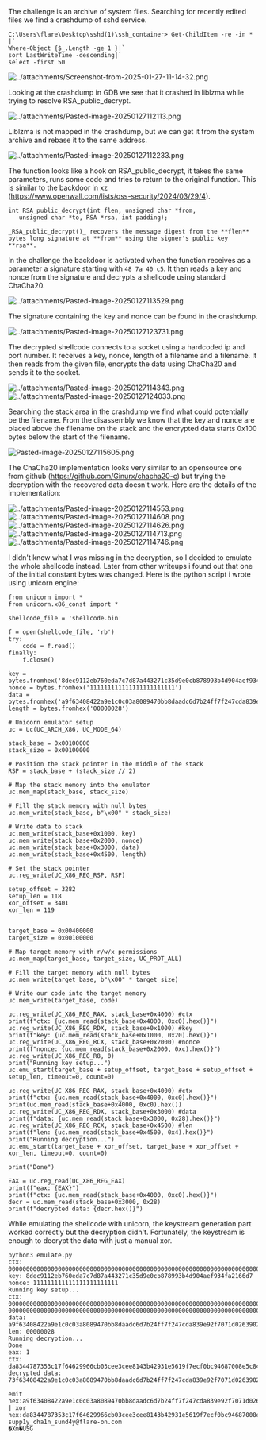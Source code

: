 The challenge is an archive of system files. Searching for recently edited files we find a crashdump of sshd service.
```
C:\Users\flare\Desktop\sshd(1)\ssh_container> Get-ChildItem -re -in * |`
Where-Object {$_.Length -ge 1 }|`
sort LastWriteTime -descending|`
select -first 50
```

![../attachments/Screenshot-from-2025-01-27-11-14-32.png](/attachments/Screenshot-from-2025-01-27-11-14-32.png)

Looking at the crashdump in GDB we see that it crashed in liblzma while trying to resolve RSA_public_decrypt.

![../attachments/Pasted-image-20250127112113.png](/attachments/Pasted-image-20250127112113.png)

Liblzma is not mapped in the crashdump, but we can get it from the system archive and rebase it to the same address.

![../attachments/Pasted-image-20250127112233.png](/attachments/Pasted-image-20250127112233.png)

The function looks like a hook on RSA_public_decrypt, it takes the same parameters, runs some code and tries to return to the original function. This is similar to the backdoor in xz  
(https://www.openwall.com/lists/oss-security/2024/03/29/4).

```
int RSA_public_decrypt(int flen, unsigned char *from,
   unsigned char *to, RSA *rsa, int padding);
   
_RSA_public_decrypt()_ recovers the message digest from the **flen** bytes long signature at **from** using the signer's public key **rsa**.
```
In the challenge the backdoor is activated when the function receives as a parameter a signature starting with `48 7a 40 c5`. It then reads a key and nonce from the signature and decrypts a shellcode using standard ChaCha20.

![../attachments/Pasted-image-20250127113529.png](/attachments/Pasted-image-20250127113529.png)

The signature containing the key and nonce can be found in the crashdump.

![../attachments/Pasted-image-20250127123731.png](/attachments/Pasted-image-20250127123731.png)

The decrypted shellcode connects to a socket using a hardcoded ip and port number. It receives a key, nonce, length of a filename and a filename. It then reads from the given file, encrypts the data using ChaCha20 and sends it to the socket.

![../attachments/Pasted-image-20250127114343.png](/attachments/Pasted-image-20250127114343.png)
![../attachments/Pasted-image-20250127124033.png](/attachments/Pasted-image-20250127124033.png)

Searching the stack area in the crashdump we find what could potentially be the filename. From the disassembly we know that the key and nonce are placed above the filename on  the stack and the encrypted data starts 0x100 bytes below the start of the filename.

![Pasted-image-20250127115605.png](/attachments/Pasted-image-20250127115605.png)

The ChaCha20 implementation looks very similar to an opensource one from github (https://github.com/Ginurx/chacha20-c) but trying the decryption with the recovered data doesn't work. Here are the details of the implementation:

![../attachments/Pasted-image-20250127114553.png](/attachments/Pasted-image-20250127114553.png)
![../attachments/Pasted-image-20250127114608.png](/attachments/Pasted-image-20250127114608.png)
![../attachments/Pasted-image-20250127114626.png](/attachments/Pasted-image-20250127114626.png)
![../attachments/Pasted-image-20250127114713.png](/attachments/Pasted-image-20250127114713.png)
![../attachments/Pasted-image-20250127114746.png](/attachments/Pasted-image-20250127114746.png)

I didn't know what I was missing in the decryption, so I decided to emulate the whole shellcode instead. Later from other writeups i found out that one of the initial constant bytes was changed. Here is the python script i wrote using unicorn engine:

```
from unicorn import *
from unicorn.x86_const import *

shellcode_file = 'shellcode.bin'

f = open(shellcode_file, 'rb')
try:
    code = f.read()
finally:
    f.close()
    
key = bytes.fromhex('8dec9112eb760eda7c7d87a443271c35d9e0cb878993b4d904aef934fa2166d7')
nonce = bytes.fromhex('111111111111111111111111')
data = bytes.fromhex('a9f63408422a9e1c0c03a8089470bb8daadc6d7b24ff7f247cda839e92f7071d0263902ec1580000')
length = bytes.fromhex('00000028')    

# Unicorn emulator setup
uc = Uc(UC_ARCH_X86, UC_MODE_64)

stack_base = 0x00100000
stack_size = 0x00100000

# Position the stack pointer in the middle of the stack
RSP = stack_base + (stack_size // 2)

# Map the stack memory into the emulator
uc.mem_map(stack_base, stack_size)

# Fill the stack memory with null bytes
uc.mem_write(stack_base, b"\x00" * stack_size)

# Write data to stack
uc.mem_write(stack_base+0x1000, key)
uc.mem_write(stack_base+0x2000, nonce)
uc.mem_write(stack_base+0x3000, data)
uc.mem_write(stack_base+0x4500, length)

# Set the stack pointer
uc.reg_write(UC_X86_REG_RSP, RSP)

setup_offset = 3282
setup_len = 118
xor_offset = 3401
xor_len = 119


target_base = 0x00400000
target_size = 0x00100000

# Map target memory with r/w/x permissions
uc.mem_map(target_base, target_size, UC_PROT_ALL)

# Fill the target memory with null bytes
uc.mem_write(target_base, b"\x00" * target_size)

# Write our code into the target memory
uc.mem_write(target_base, code)

uc.reg_write(UC_X86_REG_RAX, stack_base+0x4000) #ctx
print(f"ctx: {uc.mem_read(stack_base+0x4000, 0xc0).hex()}")
uc.reg_write(UC_X86_REG_RDX, stack_base+0x1000) #key
print(f"key: {uc.mem_read(stack_base+0x1000, 0x20).hex()}")
uc.reg_write(UC_X86_REG_RCX, stack_base+0x2000) #nonce
print(f"nonce: {uc.mem_read(stack_base+0x2000, 0xc).hex()}")
uc.reg_write(UC_X86_REG_R8, 0)
print("Running key setup...")
uc.emu_start(target_base + setup_offset, target_base + setup_offset + setup_len, timeout=0, count=0)

uc.reg_write(UC_X86_REG_RAX, stack_base+0x4000) #ctx
print(f"ctx: {uc.mem_read(stack_base+0x4000, 0xc0).hex()}")
print(uc.mem_read(stack_base+0x4000, 0xc0).hex())
uc.reg_write(UC_X86_REG_RDX, stack_base+0x3000) #data
print(f"data: {uc.mem_read(stack_base+0x3000, 0x28).hex()}")
uc.reg_write(UC_X86_REG_RCX, stack_base+0x4500) #len
print(f"len: {uc.mem_read(stack_base+0x4500, 0x4).hex()}")
print("Running decryption...")
uc.emu_start(target_base + xor_offset, target_base + xor_offset + xor_len, timeout=0, count=0)

print("Done")

EAX = uc.reg_read(UC_X86_REG_EAX)
print(f"eax: {EAX}")
print(f"ctx: {uc.mem_read(stack_base+0x4000, 0xc0).hex()}")
decr = uc.mem_read(stack_base+0x3000, 0x28)
print(f"decrypted data: {decr.hex()}")

```

While emulating the shellcode with unicorn, the keystream generation part worked correctly but the decryption didn't. Fortunately, the keystream is enough to decrypt the data with just a manual xor.

```
python3 emulate.py
ctx: 000000000000000000000000000000000000000000000000000000000000000000000000000000000000000000000000000000000000000000000000000000000000000000000000000000000000000000000000000000000000000000000000000000000000000000000000000000000000000000000000000000000000000000000000000000000000000000000000000000000000000000000000000000000000000000000000000000000000000000000000000000000000000000000000
key: 8dec9112eb760eda7c7d87a443271c35d9e0cb878993b4d904aef934fa2166d7
nonce: 111111111111111111111111
Running key setup...
ctx: 0000000000000000000000000000000000000000000000000000000000000000000000000000000000000000000000000000000000000000000000000000000040000000000000008dec9112eb760eda7c7d87a443271c35d9e0cb878993b4d904aef934fa2166d7111111111111111111111111000000000000000000000000657870616e642033322d62797465204b8dec9112eb760eda7c7d87a443271c35d9e0cb878993b4d904aef934fa2166d700000000111111111111111111111111
0000000000000000000000000000000000000000000000000000000000000000000000000000000000000000000000000000000000000000000000000000000040000000000000008dec9112eb760eda7c7d87a443271c35d9e0cb878993b4d904aef934fa2166d7111111111111111111111111000000000000000000000000657870616e642033322d62797465204b8dec9112eb760eda7c7d87a443271c35d9e0cb878993b4d904aef934fa2166d700000000111111111111111111111111
data: a9f63408422a9e1c0c03a8089470bb8daadc6d7b24ff7f247cda839e92f7071d0263902ec1580000
len: 00000028
Running decryption...
Done
eax: 1
ctx: da8344787353c17f64629966cb03cee3cee8143b42931e5619f7ecf0bc94687008e5c843750d35477548a3b2ceed7aaa802b75b0ba7e29b3448e721eb7c2835601000000000000008dec9112eb760eda7c7d87a443271c35d9e0cb878993b4d904aef934fa2166d7111111111111111111111111000000000000000000000000657870616e642033322d62797465204b8dec9112eb760eda7c7d87a443271c35d9e0cb878993b4d904aef934fa2166d700000000111111111111111111111111
decrypted data: 73f63408422a9e1c0c03a8089470bb8daadc6d7b24ff7f247cda839e92f7071d0263902ec1580000
```

```
emit hex:a9f63408422a9e1c0c03a8089470bb8daadc6d7b24ff7f247cda839e92f7071d0263902ec1580000 | xor hex:da8344787353c17f64629966cb03cee3cee8143b42931e5619f7ecf0bc94687008e5c843750d35477548a3b2ceed7aaa802b75b0ba7e29b3448e721eb7c2835601000000000000008dec9112eb760eda7c7d87a443271c35d9e0cb878993b4d904aef934fa2166d7111111111111111111111111000000000000000000000000657870616e642033322d62797465204b8dec9112eb760eda7c7d87a443271c35d9e0cb878993b4d904aef934fa2166d700000000111111111111111111111111
supp1y_cha1n_sund4y@flare-on.com
�Xm�U5G

